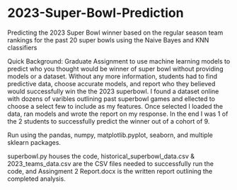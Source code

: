 # 2023-Super-Bowl-Prediction
Predicting the 2023 Super Bowl winner based on the regular season team rankings for the past 20 super bowls using the Naive Bayes and KNN classifiers

Quick Background: Graduate Assignment to use machine learning models to predict who you thought would be winner of super bowl without providing models or a dataset. Without any more information, students had to find predictive data, choose accurate models, and report who they believed would successfully win the the 2023 superbowl. I found a dataset online with dozens of varibles outlining past superbowl games and ellected to choose a select few to include as my features. Once selected I loaded the data, ran models and wrote the report on my response. In the end I was 1 of the 2 students to successfully predict the winner out of a cohort of 9. 

Run using the pandas, numpy, matplotlib.pyplot, seaborn, and multiple sklearn packages. 

superbowl.py houses the code, historical_superbowl_data.csv & 2023_teams_data.csv are the CSV files needed to successfully run the code, and Assingment 2 Report.docx is the written report outlining the completed analysis. 
